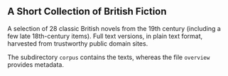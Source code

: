 ## A Short Collection of British Fiction

A selection of 28 classic British novels from the 19th century (including a few late 18th-century items). Full text versions, in plain text format, harvested from trustworthy public domain sites.

The subdirectory ```corpus``` contains the texts, whereas the file ```overview``` provides metadata.
